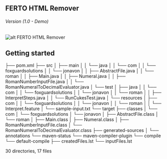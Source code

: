 ## FERTO HTML Remover
###### Version (1.0 - Demo)


![alt FERTO HTML Remover](https://dl.dropbox.com/s/i261abdolwh48br/Ferto-icon.png?dl=0)


## Getting started


├── pom.xml
├── src
│   ├── main
│   │   └── java
│   │       └── com
│   │           └── foxguardsolutions
│   │               └── jonavon
│   │                   ├── AbstractFile.java
│   │                   └── roman
│   │                       ├── Main.java
│   │                       ├── Numeral.java
│   │                       ├── RomanNumberInputFile.java
│   │                       └── RomanNumeralToDecimalEvaluator.java
│   └── test
│       ├── java
│       │   └── com
│       │       └── foxguardsolutions
│       │           └── jonavon
│       │               └── roman
│       │                   ├── InterpretSteps.java
│       │                   └── RunCukesTest.java
│       └── resources
│           ├── com
│           │   └── foxguardsolutions
│           │       └── jonavon
│           │           └── roman
│           │               └── Interpret.feature
│           └── sample-input.txt
└── target
    ├── classes
    │   └── com
    │       └── foxguardsolutions
    │           └── jonavon
    │               ├── AbstractFile.class
    │               └── roman
    │                   ├── Main.class
    │                   ├── Numeral.class
    │                   ├── RomanNumberInputFile.class
    │                   └── RomanNumeralToDecimalEvaluator.class
    ├── generated-sources
    │   └── annotations
    └── maven-status
        └── maven-compiler-plugin
            └── compile
                └── default-compile
                    ├── createdFiles.lst
                    └── inputFiles.lst

30 directories, 17 files
